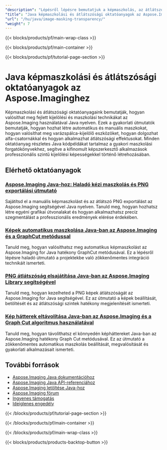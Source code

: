 ```yaml
---
"description": "Lépésről lépésre bemutatjuk a képmaszkolás, az átlátszósági effektek és az alfa-csatornaműveletek megvalósítását az Aspose.Imaging for Java segítségével."
"title": "Java képmaszkolási és átlátszósági oktatóanyagok az Aspose.Imaginghez"
"url": "/hu/java/image-masking-transparency/"
"weight": 7
---
```


{{< blocks/products/pf/main-wrap-class >}}

{{< blocks/products/pf/main-container >}}

{{< blocks/products/pf/tutorial-page-section >}}
# Java képmaszkolási és átlátszósági oktatóanyagok az Aspose.Imaginghez

Képmaszkolási és átlátszósági oktatóanyagaink bemutatják, hogyan valósíthat meg fejlett kijelölési és maszkolási technikákat az Aspose.Imaging használatával Java nyelven. Ezek a gyakorlati útmutatók bemutatják, hogyan hozhat létre automatikus és manuális maszkokat, hogyan valósíthat meg varázspálca-kijelölő eszközöket, hogyan dolgozhat alfa-csatornákkal és hogyan alkalmazhat átlátszósági effektusokat. Minden oktatóanyag részletes Java kódpéldákat tartalmaz a gyakori maszkolási forgatókönyvekhez, segítve a kifinomult képszerkesztő alkalmazások professzionális szintű kijelölési képességekkel történő létrehozásában.

## Elérhető oktatóanyagok

### [Aspose.Imaging Java-hoz: Haladó kézi maszkolás és PNG exportálási útmutató](./aspose-imaging-java-manual-masking-png-export/)
Sajátítsd el a manuális képmaszkolást és az átlátszó PNG exportálást az Aspose.Imaging segítségével Java nyelven. Tanuld meg, hogyan hozhatsz létre egyéni grafikai útvonalakat és hogyan alkalmazhatsz precíz szegmentálást a professzionális eredmények elérése érdekében.

### [Képek automatikus maszkolása Java-ban az Aspose.Imaging és a GraphCut metódussal](./aspose-imaging-java-graphcut-image-auto-masking/)
Tanuld meg, hogyan valósíthatsz meg automatikus képmaszkolást az Aspose.Imaging for Java hatékony GraphCut metódusával. Ez a lépésről lépésre haladó útmutató a projektekbe való zökkenőmentes integráció technikáit ismerteti.

### [PNG átlátszóság elsajátítása Java-ban az Aspose.Imaging Library segítségével](./mastering-png-opacity-aspose-imaging-java/)
Tanuld meg, hogyan kezelheted a PNG képek átlátszóságát az Aspose.Imaging for Java segítségével. Ez az útmutató a képek beállítását, betöltését és az átlátszósági szintek hatékony megjelenítését ismerteti.

### [Kép hátterek eltávolítása Java-ban az Aspose.Imaging és a Graph Cut algoritmus használatával](./remove-background-jpeg-graph-cut-java-aspose-imaging/)
Tanuld meg, hogyan távolíthatsz el könnyedén képháttereket Java-ban az Aspose.Imaging hatékony Graph Cut metódusával. Ez az útmutató a zökkenőmentes automatikus maszkolás beállítását, megvalósítását és gyakorlati alkalmazásait ismerteti.

## További források

- [Aspose.Imaging Java dokumentációhoz](https://docs.aspose.com/imaging/java/)
- [Aspose.Imaging Java API-referenciához](https://reference.aspose.com/imaging/java/)
- [Aspose.Imaging letöltése Java-hoz](https://releases.aspose.com/imaging/java/)
- [Aspose.Imaging fórum](https://forum.aspose.com/c/imaging)
- [Ingyenes támogatás](https://forum.aspose.com/)
- [Ideiglenes engedély](https://purchase.aspose.com/temporary-license/)

{{< /blocks/products/pf/tutorial-page-section >}}

{{< /blocks/products/pf/main-container >}}

{{< /blocks/products/pf/main-wrap-class >}}

{{< blocks/products/products-backtop-button >}}